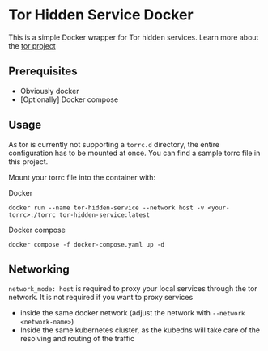 # Tor Hidden Service Docker

This is a simple Docker wrapper for Tor hidden services. Learn more about the [tor project](https://www.torproject.org/)

## Prerequisites
- Obviously docker
- [Optionally] Docker compose

## Usage
As tor is currently not supporting a `torrc.d` directory, the entire configuration has to be mounted at once. You can find a sample torrc file in this project.

Mount your torrc file into the container with:

Docker

`docker run --name tor-hidden-service --network host -v <your-torrc>:/torrc tor-hidden-service:latest`

Docker compose

`docker compose -f docker-compose.yaml up -d`


## Networking

`network_mode: host` is required to proxy your local services through the tor network. It is not required if you want to proxy services
- inside the same docker network (adjust the network with `--network <network-name>`)
- Inside the same kubernetes cluster, as the kubedns will take care of the resolving and routing of the traffic
